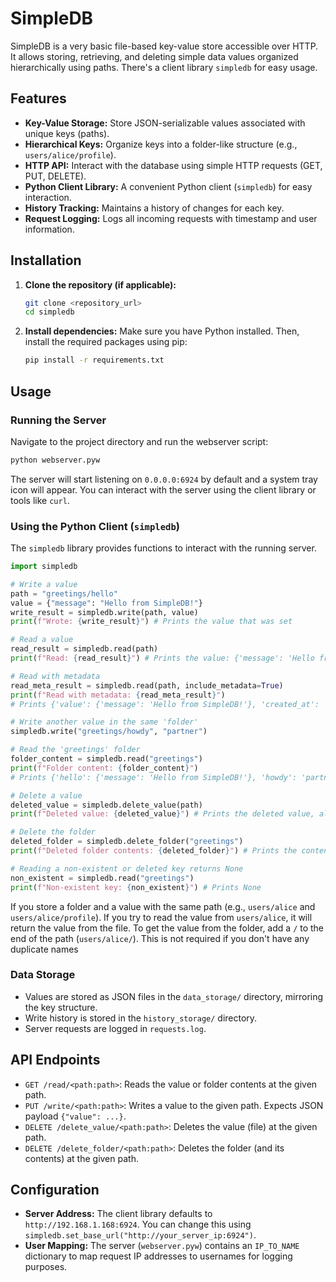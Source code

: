 # SimpleDB

SimpleDB is a very basic file-based key-value store accessible over HTTP. It allows storing, retrieving, and deleting simple data values organized hierarchically using paths. There's a client library `simpledb` for easy usage.

## Features

*   **Key-Value Storage:** Store JSON-serializable values associated with unique keys (paths).
*   **Hierarchical Keys:** Organize keys into a folder-like structure (e.g., `users/alice/profile`).
*   **HTTP API:** Interact with the database using simple HTTP requests (GET, PUT, DELETE).
*   **Python Client Library:** A convenient Python client (`simpledb`) for easy interaction.
*   **History Tracking:** Maintains a history of changes for each key.
*   **Request Logging:** Logs all incoming requests with timestamp and user information.

## Installation

1.  **Clone the repository (if applicable):**
    ```bash
    git clone <repository_url>
    cd simpledb
    ```
2.  **Install dependencies:**
    Make sure you have Python installed. Then, install the required packages using pip:
    ```bash
    pip install -r requirements.txt
    ```

## Usage

### Running the Server

Navigate to the project directory and run the webserver script:

```bash
python webserver.pyw
```

The server will start listening on `0.0.0.0:6924` by default and a system tray icon will appear. You can interact with the server using the client library or tools like `curl`.

### Using the Python Client (`simpledb`)

The `simpledb` library provides functions to interact with the running server.

```python
import simpledb

# Write a value
path = "greetings/hello"
value = {"message": "Hello from SimpleDB!"}
write_result = simpledb.write(path, value)
print(f"Wrote: {write_result}") # Prints the value that was set

# Read a value
read_result = simpledb.read(path)
print(f"Read: {read_result}") # Prints the value: {'message': 'Hello from SimpleDB!'}

# Read with metadata
read_meta_result = simpledb.read(path, include_metadata=True)
print(f"Read with metadata: {read_meta_result}")
# Prints {'value': {'message': 'Hello from SimpleDB!'}, 'created_at': '...', 'created_by': '...', ...}

# Write another value in the same 'folder'
simpledb.write("greetings/howdy", "partner")

# Read the 'greetings' folder
folder_content = simpledb.read("greetings")
print(f"Folder content: {folder_content}")
# Prints {'hello': {'message': 'Hello from SimpleDB!'}, 'howdy': 'partner'}

# Delete a value
deleted_value = simpledb.delete_value(path)
print(f"Deleted value: {deleted_value}") # Prints the deleted value, along with metadata

# Delete the folder
deleted_folder = simpledb.delete_folder("greetings")
print(f"Deleted folder contents: {deleted_folder}") # Prints the content of the deleted folder

# Reading a non-existent or deleted key returns None
non_existent = simpledb.read("greetings")
print(f"Non-existent key: {non_existent}") # Prints None
```

If you store a folder and a value with the same path (e.g., `users/alice` and `users/alice/profile`).
If you try to read the value from `users/alice`, it will return the value from the file.
To get the value from the folder, add a `/` to the end of the path (`users/alice/`). This is not required if you don't have any duplicate names

### Data Storage

*   Values are stored as JSON files in the `data_storage/` directory, mirroring the key structure.
*   Write history is stored in the `history_storage/` directory.
*   Server requests are logged in `requests.log`.

## API Endpoints

*   `GET /read/<path:path>`: Reads the value or folder contents at the given path.
*   `PUT /write/<path:path>`: Writes a value to the given path. Expects JSON payload `{"value": ...}`.
*   `DELETE /delete_value/<path:path>`: Deletes the value (file) at the given path.
*   `DELETE /delete_folder/<path:path>`: Deletes the folder (and its contents) at the given path.

## Configuration

*   **Server Address:** The client library defaults to `http://192.168.1.168:6924`. You can change this using `simpledb.set_base_url("http://your_server_ip:6924")`.
*   **User Mapping:** The server (`webserver.pyw`) contains an `IP_TO_NAME` dictionary to map request IP addresses to usernames for logging purposes.
